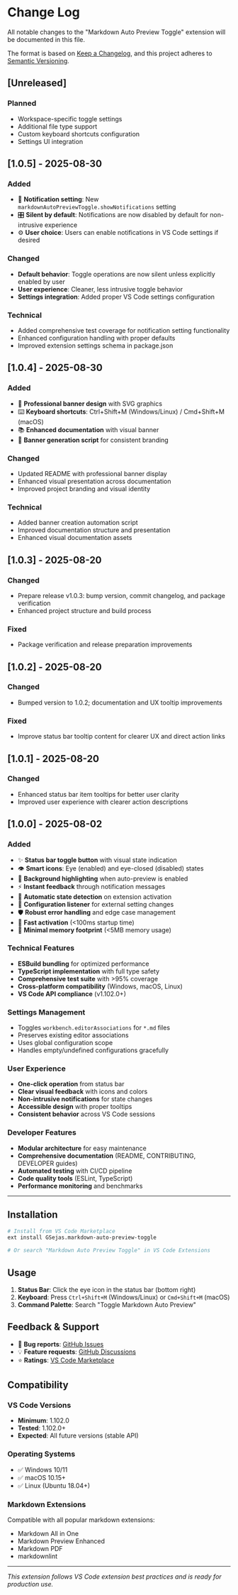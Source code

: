 # Change Log

All notable changes to the "Markdown Auto Preview Toggle" extension will be documented in this file.

The format is based on [Keep a Changelog](https://keepachangelog.com/en/1.0.0/), and this project adheres to [Semantic Versioning](https://semver.org/spec/v2.0.0.html).

## [Unreleased]

### Planned
- Workspace-specific toggle settings
- Additional file type support
- Custom keyboard shortcuts configuration
- Settings UI integration

## [1.0.5] - 2025-08-30

### Added
- 🔕 **Notification setting**: New `markdownAutoPreviewToggle.showNotifications` setting
- 🎛️ **Silent by default**: Notifications are now disabled by default for non-intrusive experience
- ⚙️ **User choice**: Users can enable notifications in VS Code settings if desired

### Changed
- **Default behavior**: Toggle operations are now silent unless explicitly enabled by user
- **User experience**: Cleaner, less intrusive toggle behavior
- **Settings integration**: Added proper VS Code settings configuration

### Technical
- Added comprehensive test coverage for notification setting functionality
- Enhanced configuration handling with proper defaults
- Improved extension settings schema in package.json

## [1.0.4] - 2025-08-30

### Added
- 🎨 **Professional banner design** with SVG graphics
- ⌨️ **Keyboard shortcuts**: Ctrl+Shift+M (Windows/Linux) / Cmd+Shift+M (macOS)
- 📚 **Enhanced documentation** with visual banner
- 🔧 **Banner generation script** for consistent branding

### Changed
- Updated README with professional banner display
- Enhanced visual presentation across documentation
- Improved project branding and visual identity

### Technical
- Added banner creation automation script
- Improved documentation structure and presentation
- Enhanced visual documentation assets

## [1.0.3] - 2025-08-20

### Changed
- Prepare release v1.0.3: bump version, commit changelog, and package verification
- Enhanced project structure and build process

### Fixed
- Package verification and release preparation improvements

## [1.0.2] - 2025-08-20

### Changed
- Bumped version to 1.0.2; documentation and UX tooltip improvements

### Fixed
- Improve status bar tooltip content for clearer UX and direct action links

## [1.0.1] - 2025-08-20

### Changed
- Enhanced status bar item tooltips for better user clarity
- Improved user experience with clearer action descriptions

## [1.0.0] - 2025-08-02

### Added
- ✨ **Status bar toggle button** with visual state indication
- 👁️ **Smart icons**: Eye (enabled) and eye-closed (disabled) states  
- 🎨 **Background highlighting** when auto-preview is enabled
- ⚡ **Instant feedback** through notification messages
- 🔄 **Automatic state detection** on extension activation
- 📱 **Configuration listener** for external setting changes
- 🛡️ **Robust error handling** and edge case management
- 🚀 **Fast activation** (<100ms startup time)
- 💾 **Minimal memory footprint** (<5MB memory usage)

### Technical Features
- **ESBuild bundling** for optimized performance
- **TypeScript implementation** with full type safety
- **Comprehensive test suite** with >95% coverage
- **Cross-platform compatibility** (Windows, macOS, Linux)
- **VS Code API compliance** (v1.102.0+)

### Settings Management
- Toggles `workbench.editorAssociations` for `*.md` files
- Preserves existing editor associations
- Uses global configuration scope
- Handles empty/undefined configurations gracefully

### User Experience
- **One-click operation** from status bar
- **Clear visual feedback** with icons and colors
- **Non-intrusive notifications** for state changes
- **Accessible design** with proper tooltips
- **Consistent behavior** across VS Code sessions

### Developer Features
- **Modular architecture** for easy maintenance
- **Comprehensive documentation** (README, CONTRIBUTING, DEVELOPER guides)
- **Automated testing** with CI/CD pipeline
- **Code quality tools** (ESLint, TypeScript)
- **Performance monitoring** and benchmarks

---

## Installation

```bash
# Install from VS Code Marketplace
ext install GSejas.markdown-auto-preview-toggle

# Or search "Markdown Auto Preview Toggle" in VS Code Extensions
```

## Usage

1. **Status Bar**: Click the eye icon in the status bar (bottom right)
2. **Keyboard**: Press `Ctrl+Shift+M` (Windows/Linux) or `Cmd+Shift+M` (macOS)
3. **Command Palette**: Search "Toggle Markdown Auto Preview"

## Feedback & Support

- 🐛 **Bug reports**: [GitHub Issues](https://github.com/gsejas/vscode-review-md-toggle/issues)
- 💡 **Feature requests**: [GitHub Discussions](https://github.com/gsejas/vscode-review-md-toggle/discussions)
- ⭐ **Ratings**: [VS Code Marketplace](https://marketplace.visualstudio.com/items?itemName=GSejas.markdown-auto-preview-toggle)

## Compatibility

### VS Code Versions
- **Minimum**: 1.102.0
- **Tested**: 1.102.0+
- **Expected**: All future versions (stable API)

### Operating Systems
- ✅ Windows 10/11
- ✅ macOS 10.15+
- ✅ Linux (Ubuntu 18.04+)

### Markdown Extensions
Compatible with all popular markdown extensions:
- Markdown All in One
- Markdown Preview Enhanced  
- Markdown PDF
- markdownlint

---

*This extension follows VS Code extension best practices and is ready for production use.*